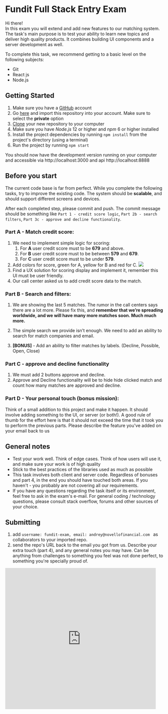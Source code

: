 # Fundit Full Stack Entry Exam

Hi there!  
In this exam you will extend and add new features to our matching system.
The task's main purpose is to test your ability to learn new topics and deliver high quality products. It combines building UI components and a server development as well.

To complete this task, we recommend getting to a basic level on the following subjects:

- Git
- React js
- Node.js

## Getting Started

1. Make sure you have a [GitHub](https://github.com) account
2. Go [here](https://github.com/new/import) and import this repository into your account. Make sure to select the **private** option
3. [Clone](https://try.github.io/) your new repository to your computer
4. Make sure you have _Node.js_ 12 or higher and _npm_ 6 or higher installed
5. Install the project dependencies by running `npm install` from the project's directory (using a terminal)
6. Run the project by running `npm start`

You should now have the development version running on your computer and accessible via http://localhost:3000
and api http://localhost:8888

## Before you start

The current code base is far from perfect. While you complete the following tasks, try to improve the existing code. The system should be **scalable**, and should support different screens and devices.

After each completed step, please commit and push. The commit message should be something like `Part 1 - credit score logic`, `Part 2b - search filters`, `Part 3c - approve and decline functionality`.

### Part A - Match credit score:

1. We need to implement simple logic for scoring:
   1. For **A** user credit score must to be **679** and above.
   2. For **B** user credit score must to be between **579** and **679**.
   3. For **C** user credit score must to be under **579**.
2. Add colors for score, green for A, yellow for B and red for C.
   ![](https://www.fundit.io/wp-content/uploads/2021/11/part1.png)
3. Find a UX solution for scoring display and implement it, remember this UI must be user friendly.
4. Our call center asked us to add credit score data to the match.

### Part B - Search and filters:

1. We are showing the last 5 matches. The rumor in the call centers says there are a lot more. Please fix this, and **remember that we’re spreading worldwide, and we will have many more matches soon. Much much more.**

2. The simple search we provide isn’t enough. We need to add an ability to search for match companies and email.

3. **[BONUS]** - Add an ability to filter matches by labels. (Decline, Possible, Open, Close)

### Part C - approve and decline functionality

1. We must add 2 buttons approve and decline.
2. Approve and Decline functionality will be to hide hide clicked match and count how many matches are approved and decline.

### Part D - Your personal touch (bonus mission):

Think of a small addition to this project and make it happen. It should involve adding something to the UI, or server (or both!). A good rule of thumb for the effort here is that it should not exceed the time that it took you to perform the previous parts.
Please describe the feature you've added on your email back to us

## General notes

- Test your work well. Think of edge cases. Think of how users will use it, and make sure your work is of high quality
- Stick to the best practices of the libraries used as much as possible
- This task involves both client and server code. Regardless of bonuses and part 4, in the end you should have touched both areas. If you haven't - you probably are not covering all our requirements.
- If you have any questions regarding the task itself or its environment, feel free to ask in the exam's e-mail. For general coding / technology questions, please consult stack overflow, forums and other sources of your choice.

## Submitting

1. add `username: fundit-exam, email: andrey@novellofinancial.com ` as collaborators to your imported repo.
2. send the repo's URL back to the email you got from us. Describe your extra touch (part 4), and any general notes you may have. Can be anything from challenges to something you feel was not done perfect, to something you're specially proud of.

<iframe src="https://giphy.com/embed/l49JHz7kJvl6MCj3G" width="480" height="450" frameBorder="0" class="giphy-embed" allowFullScreen></iframe>
